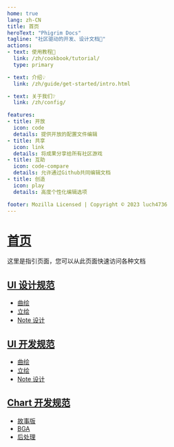 ```yaml
---
home: true
lang: zh-CN
title: 首页
heroText: "Phigrim Docs"
tagline: "社区驱动的开发、设计文档📰"
actions:
- text: 使用教程🧭
  link: /zh/cookbook/tutorial/
  type: primary

- text: 介绍💡
  link: /zh/guide/get-started/intro.html

- text: 关于我们❔
  link: /zh/config/

features:
- title: 开放
  icon: code
  details: 提供开放的配置文件编辑
- title: 共享
  icon: link
  details: 将成果分享给所有社区游戏
- title: 互助
  icon: code-compare
  details: 允许通过Github共同编辑文档
- title: 创造
  icon: play
  details: 高度个性化编辑选项

footer: Mozilla Licensed | Copyright © 2023 luch4736
---
```


# [首页](../index.md)

这里是指引页面，您可以从此页面快速访问各种文档

[//]: # (TODO 完善index内容和索引)

## [UI 设计规范](../UI/index.md)

- [曲绘](../UI/Illustration.md)
- [立绘](../UI/Tachie.md)
- [Note 设计](../UI/NoteDesign.md)

## [UI 开发规范](../UI_dev/index.md)

- [曲绘](../UI_dev/Illustration.md)
- [立绘](../UI_dev/Tachie.md)
- [Note 设计](../UI_dev/NoteDesign.md)

## [Chart 开发规范](../Chart_dev/index.md)

- [故事版](../Chart_dev/StoryBorad.md)
- [BGA](../Chart_dev/BGA.md)
- [后处理](../Chart_dev/post.md)
